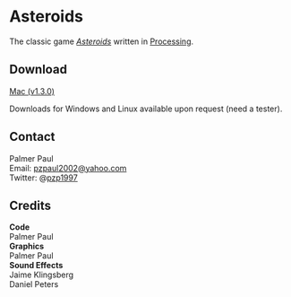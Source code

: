 <h1>Asteroids</h1>

The classic game <em><a href="http://en.wikipedia.org/wiki/Asteroids_(video_game)">Asteroids</a></em> written in <a href="http://processing.org">Processing</a>.

<h2>Download</h2>
<p><a href="https://drive.google.com/open?id=0B5_nVTEmLd-cZGtMNUtNTnMtems">Mac (v1.3.0)</a><br>
<p>Downloads for Windows and Linux available upon request (need a tester).</p>

<h2>Contact</h2>
<p>Palmer Paul<br>
Email: <a href="mailto:pzpaul2002@yahoo.com">pzpaul2002@yahoo.com</a><br>
Twitter: @<a href="https://twitter.com/pzp1997">pzp1997</a><br></p>

<h2>Credits</h2>
<p><strong>Code</strong><br>
Palmer Paul<br>
<strong>Graphics</strong><br>
Palmer Paul<br>
<strong>Sound Effects</strong><br>
Jaime Klingsberg<br>
Daniel Peters</p>
